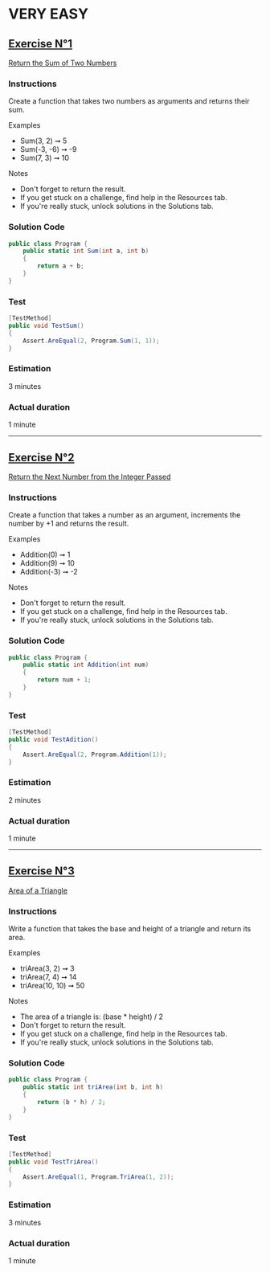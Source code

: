 # VERY EASY

## <u>Exercise N°1</u>  

[Return the Sum of Two Numbers](https://edabit.com/challenge/xfRucdwGksiyjZq4K)

### Instructions
Create a function that takes two numbers as arguments and returns their sum.

Examples
- Sum(3, 2) ➞ 5
- Sum(-3, -6) ➞ -9
- Sum(7, 3) ➞ 10

Notes
- Don't forget to return the result.
- If you get stuck on a challenge, find help in the Resources tab.
- If you're really stuck, unlock solutions in the Solutions tab.

### Solution Code  
```cs
public class Program {
	public static int Sum(int a, int b)
    {
        return a + b;
    }
}
```

### Test
```cs
[TestMethod]
public void TestSum()
{
    Assert.AreEqual(2, Program.Sum(1, 1));
}
```

### Estimation
3 minutes

### Actual duration
1 minute

<hr>

## <u>Exercise N°2</u>

[Return the Next Number from the Integer Passed](https://edabit.com/challenge/RzkLShpDgDqG3c45H)

### Instructions
Create a function that takes a number as an argument, increments the number by +1 and returns the result.

Examples
- Addition(0) ➞ 1
- Addition(9) ➞ 10
- Addition(-3) ➞ -2

Notes
- Don't forget to return the result.
- If you get stuck on a challenge, find help in the Resources tab.
- If you're really stuck, unlock solutions in the Solutions tab.

### Solution Code  
```cs
public class Program {
	public static int Addition(int num)
    {
        return num + 1;
    }
}
```

### Test
```cs
[TestMethod]
public void TestAdition()
{
    Assert.AreEqual(2, Program.Addition(1));
}
```

### Estimation
2 minutes

### Actual duration
1 minute

<hr>

## <u>Exercise N°3</u>  

[Area of a Triangle](https://edabit.com/challenge/aiaLK9Tg6qc8sLDjv)

### Instructions
Write a function that takes the base and height of a triangle and return its area.

Examples
- triArea(3, 2) ➞ 3
- triArea(7, 4) ➞ 14
- triArea(10, 10) ➞ 50

Notes
- The area of a triangle is: (base * height) / 2
- Don't forget to return the result.
- If you get stuck on a challenge, find help in the Resources tab.
- If you're really stuck, unlock solutions in the Solutions tab.

### Solution Code 
```cs
public class Program {
	public static int triArea(int b, int h)
    {
        return (b * h) / 2;
    }
}
```

### Test
```cs
[TestMethod]
public void TestTriArea()
{
    Assert.AreEqual(1, Program.TriArea(1, 2));
}
```

### Estimation
3 minutes

### Actual duration
1 minute